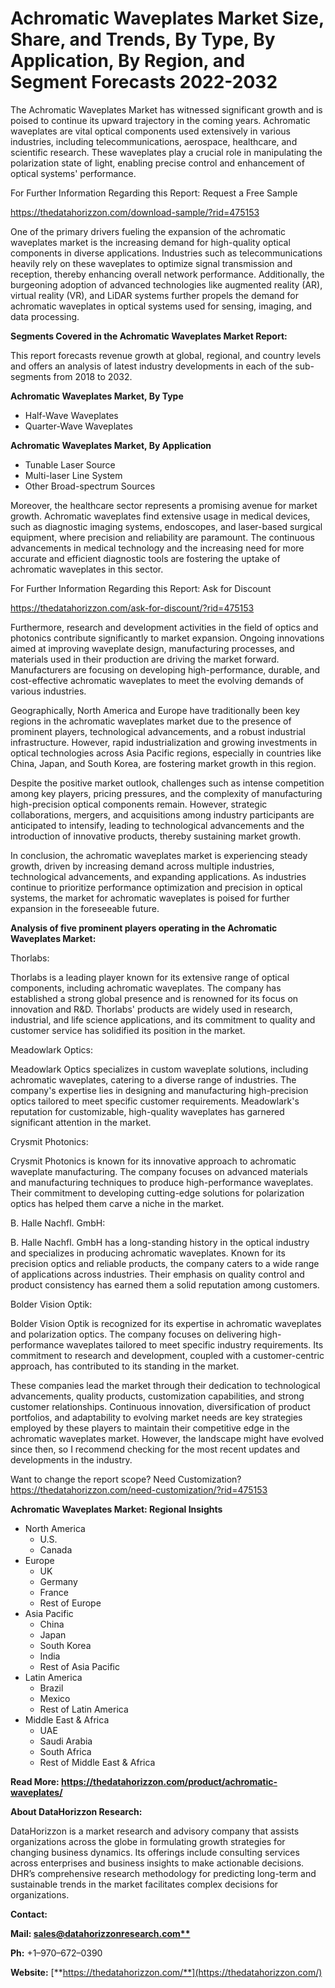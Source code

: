 ﻿# **Achromatic Waveplates Market Size, Share, and Trends, By Type, By Application, By Region, and Segment Forecasts 2022-2032**
The Achromatic Waveplates Market has witnessed significant growth and is poised to continue its upward trajectory in the coming years. Achromatic waveplates are vital optical components used extensively in various industries, including telecommunications, aerospace, healthcare, and scientific research. These waveplates play a crucial role in manipulating the polarization state of light, enabling precise control and enhancement of optical systems' performance.

For Further Information Regarding this Report: Request a Free Sample

<https://thedatahorizzon.com/download-sample/?rid=475153>



One of the primary drivers fueling the expansion of the achromatic waveplates market is the increasing demand for high-quality optical components in diverse applications. Industries such as telecommunications heavily rely on these waveplates to optimize signal transmission and reception, thereby enhancing overall network performance. Additionally, the burgeoning adoption of advanced technologies like augmented reality (AR), virtual reality (VR), and LiDAR systems further propels the demand for achromatic waveplates in optical systems used for sensing, imaging, and data processing.

**Segments Covered in the Achromatic Waveplates Market Report:**

This report forecasts revenue growth at global, regional, and country levels and offers an analysis of latest industry developments in each of the sub-segments from 2018 to 2032.

**Achromatic Waveplates Market, By Type**

- Half-Wave Waveplates
- Quarter-Wave Waveplates

**Achromatic Waveplates Market, By Application**

- Tunable Laser Source
- Multi-laser Line System
- Other Broad-spectrum Sources

Moreover, the healthcare sector represents a promising avenue for market growth. Achromatic waveplates find extensive usage in medical devices, such as diagnostic imaging systems, endoscopes, and laser-based surgical equipment, where precision and reliability are paramount. The continuous advancements in medical technology and the increasing need for more accurate and efficient diagnostic tools are fostering the uptake of achromatic waveplates in this sector.

For Further Information Regarding this Report: Ask for Discount

<https://thedatahorizzon.com/ask-for-discount/?rid=475153>

Furthermore, research and development activities in the field of optics and photonics contribute significantly to market expansion. Ongoing innovations aimed at improving waveplate design, manufacturing processes, and materials used in their production are driving the market forward. Manufacturers are focusing on developing high-performance, durable, and cost-effective achromatic waveplates to meet the evolving demands of various industries.

Geographically, North America and Europe have traditionally been key regions in the achromatic waveplates market due to the presence of prominent players, technological advancements, and a robust industrial infrastructure. However, rapid industrialization and growing investments in optical technologies across Asia Pacific regions, especially in countries like China, Japan, and South Korea, are fostering market growth in this region.

Despite the positive market outlook, challenges such as intense competition among key players, pricing pressures, and the complexity of manufacturing high-precision optical components remain. However, strategic collaborations, mergers, and acquisitions among industry participants are anticipated to intensify, leading to technological advancements and the introduction of innovative products, thereby sustaining market growth.

In conclusion, the achromatic waveplates market is experiencing steady growth, driven by increasing demand across multiple industries, technological advancements, and expanding applications. As industries continue to prioritize performance optimization and precision in optical systems, the market for achromatic waveplates is poised for further expansion in the foreseeable future.

**Analysis of five prominent players operating in the Achromatic Waveplates Market:**

Thorlabs:

Thorlabs is a leading player known for its extensive range of optical components, including achromatic waveplates. The company has established a strong global presence and is renowned for its focus on innovation and R&D. Thorlabs' products are widely used in research, industrial, and life science applications, and its commitment to quality and customer service has solidified its position in the market.

Meadowlark Optics:

Meadowlark Optics specializes in custom waveplate solutions, including achromatic waveplates, catering to a diverse range of industries. The company's expertise lies in designing and manufacturing high-precision optics tailored to meet specific customer requirements. Meadowlark's reputation for customizable, high-quality waveplates has garnered significant attention in the market.

Crysmit Photonics:

Crysmit Photonics is known for its innovative approach to achromatic waveplate manufacturing. The company focuses on advanced materials and manufacturing techniques to produce high-performance waveplates. Their commitment to developing cutting-edge solutions for polarization optics has helped them carve a niche in the market.

B. Halle Nachfl. GmbH:

B. Halle Nachfl. GmbH has a long-standing history in the optical industry and specializes in producing achromatic waveplates. Known for its precision optics and reliable products, the company caters to a wide range of applications across industries. Their emphasis on quality control and product consistency has earned them a solid reputation among customers.

Bolder Vision Optik:

Bolder Vision Optik is recognized for its expertise in achromatic waveplates and polarization optics. The company focuses on delivering high-performance waveplates tailored to meet specific industry requirements. Its commitment to research and development, coupled with a customer-centric approach, has contributed to its standing in the market.

These companies lead the market through their dedication to technological advancements, quality products, customization capabilities, and strong customer relationships. Continuous innovation, diversification of product portfolios, and adaptability to evolving market needs are key strategies employed by these players to maintain their competitive edge in the achromatic waveplates market. However, the landscape might have evolved since then, so I recommend checking for the most recent updates and developments in the industry.

Want to change the report scope? Need Customization? <https://thedatahorizzon.com/need-customization/?rid=475153>

**Achromatic Waveplates Market: Regional Insights**

- North America
  - U.S.
  - Canada
- Europe
  - UK
  - Germany
  - France
  - Rest of Europe
- Asia Pacific
  - China
  - Japan
  - South Korea
  - India
  - Rest of Asia Pacific
- Latin America
  - Brazil
  - Mexico
  - Rest of Latin America
- Middle East & Africa
  - UAE
  - Saudi Arabia
  - South Africa
  - Rest of Middle East & Africa

**Read More: https://thedatahorizzon.com/product/achromatic-waveplates/**

**About DataHorizzon Research:**

DataHorizzon is a market research and advisory company that assists organizations across the globe in formulating growth strategies for changing business dynamics. Its offerings include consulting services across enterprises and business insights to make actionable decisions. DHR’s comprehensive research methodology for predicting long-term and sustainable trends in the market facilitates complex decisions for organizations.

**Contact:**

**Mail: [sales@datahorizzonresearch.com**](mailto:sales@datahorizzonresearch.com)**

**Ph:** +1–970–672–0390

**Website:** [**https://thedatahorizzon.com/**](https://thedatahorizzon.com/)


